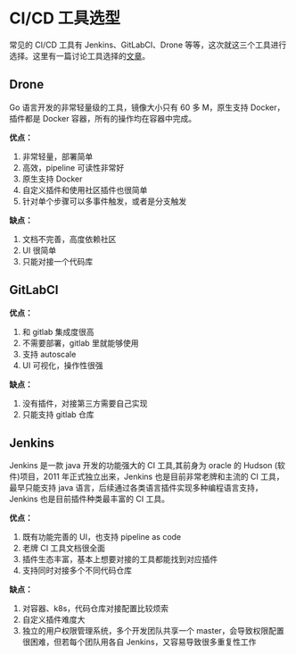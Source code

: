 # CI/CD 工具选型

常见的 CI/CD 工具有 Jenkins、GitLabCI、Drone 等等，这次就这三个工具进行选择。这里有一篇讨论工具选择的[文章](https://www.bladewan.com/2018/12/29/k8sA_cicd/)。

## Drone

Go 语言开发的非常轻量级的工具，镜像大小只有 60 多 M，原生支持 Docker，插件都是 Docker 容器，所有的操作均在容器中完成。

**优点：**

1. 非常轻量，部署简单
2. 高效，pipeline 可读性非常好
3. 原生支持 Docker
4. 自定义插件和使用社区插件也很简单
5. 针对单个步骤可以多事件触发，或者是分支触发

**缺点：**

1. 文档不完善，高度依赖社区
2. UI 很简单
3. 只能对接一个代码库

## GitLabCI

**优点：**

1. 和 gitlab 集成度很高
2. 不需要部署，gitlab 里就能够使用
3. 支持 autoscale
4. UI 可视化，操作性很强

**缺点：**

1. 没有插件，对接第三方需要自己实现
2. 只能支持 gitlab 仓库

## Jenkins

Jenkins 是一款 java 开发的功能强大的 CI 工具,其前身为 oracle 的 Hudson (软件)项目，2011 年正式独立出来，Jenkins 也是目前非常老牌和主流的 CI 工具，最早只能支持 java 语言，后续通过各类语言插件实现多种编程语言支持，Jenkins 也是目前插件种类最丰富的 CI 工具。

**优点：**

1. 既有功能完善的 UI，也支持 pipeline as code
2. 老牌 CI 工具文档很全面
3. 插件生态丰富，基本上想要对接的工具都能找到对应插件
4. 支持同时对接多个不同代码仓库

**缺点：**

1. 对容器、k8s，代码仓库对接配置比较烦索
2. 自定义插件难度大
3. 独立的用户权限管理系统，多个开发团队共享一个 master，会导致权限配置很困难，但若每个团队用各自 Jenkins，又容易导致很多重复性工作

